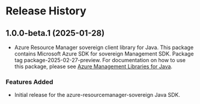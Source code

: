 # Release History

## 1.0.0-beta.1 (2025-01-28)

- Azure Resource Manager sovereign client library for Java. This package contains Microsoft Azure SDK for sovereign Management SDK.  Package tag package-2025-02-27-preview. For documentation on how to use this package, please see [Azure Management Libraries for Java](https://aka.ms/azsdk/java/mgmt).
### Features Added

- Initial release for the azure-resourcemanager-sovereign Java SDK.
